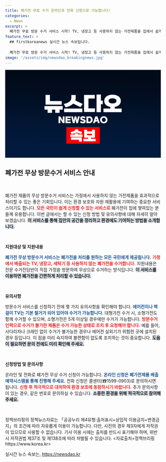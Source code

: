 ```yaml
---
title: 폐가전 무료 수거 온라인과 전화 신청으로 가능합니다!
categories:
  - News
excerpt: >
  폐가전 무료 방문 수거 서비스 시작! TV, 냉장고 등 사용하지 않는 가전제품을 집에서 쉽게 처리하세요. 신청은 온라인 또는 전화로 간편하게 가능합니다!
feature_text: >
  ## firstkoreanews 실시간 뉴스 속보입니다.

  폐가전 무료 방문 수거 서비스 시작! TV, 냉장고 등 사용하지 않는 가전제품을 집에서 쉽게 처리하세요. 신청은 온라인 또는 전화로 간편하게 가능합니다!
image: '/assets/img/newsdao_breakingnews.jpg'
---
```


<p><img src="/assets/img/newsdao_breakingnews.jpg" alt="firstkoreanews 속보" /></p>

<h2 data-ke-size="size26">폐가전 무상 방문수거 서비스 안내</h2>

<p data-ke-size="size16">&nbsp;</p>

<p>폐가전 제품의 무상 방문수거 서비스는 가정에서 사용하지 않는 가전제품을 효과적으로 처리할 수 있는 좋은 기회입니다. 이는 환경 보호와 자원 재활용에 기여하는 중요한 서비스이기도 합니다. <b><span style="color: #ee2323;">모든 국민이 쉽게 신청할 수 있는 서비스로 </span></b> 폐가전이 집에 쌓여있는 분들께 유용합니다. 이번 글에서는 할 수 있는 신청 방법 및 유의사항에 대해 자세히 알아보겠습니다. <b><span style="background-color: #21538527;">이 서비스를 통해 집안의 공간을 정리하고 환경에도 기여하는 방법을 소개합니다.</span></b> </p>

<p data-ke-size="size16">&nbsp;</p>

<p><strong>지원대상 및 지원내용</strong></p>

<p><span style="color: #1a5490;"><b>폐가전 무상 방문수거 서비스는 폐가전을 처리를 원하는 모든 국민에게 제공됩니다.</b></span> <b><span style="color: #ee2323;">가정에서 배출되는 TV, 냉장고, 세탁기 등 사용하지 않는 폐가전을 수거합니다.</span></b> 지원내용은 전문 수거전담반이 직접 가정을 방문하여 무상으로 수거하는 방식입니다. <b><span style="background-color: #21538527;">이 서비스를 이용하면 폐가전을 간편하게 처리할 수 있습니다.</span></b></p>

<p data-ke-size="size16">&nbsp;</p>

<p><strong>유의사항</strong></p>

<p>방문수거 서비스를 신청하기 전에 몇 가지 유의사항을 확인해야 합니다. <b><span style="color: #1a5490;">에어컨이나 벽걸이 TV는 기본 철거가 되어 있어야 수거가 가능합니다.</span></b> 대형가전 수거 시, 소형가전도 함께 수거할 수 있으며, 소형가전은 5개 이상일 경우에만 수거가 가능합니다. <b><span style="color: #ee2323;">방문수거 인력으로 수거가 불가한 제품은 수거 가능한 상태로 조치 후 요청해야 합니다.</span></b> 예를 들어, 사다리차나 크레인 없이 수거가 불가능한 경우나 에어컨 실외기가 위험한 곳에 설치된 경우 등입니다. 이 점을 미리 숙지하여 불편함이 없도록 조치하는 것이 중요합니다. <b><span style="background-color: #21538527;">도움이 필요하면 문의 전에도 미리 확인해 주세요.</span></b></p>

<p data-ke-size="size16">&nbsp;</p>

<p><strong>신청방법 및 문의사항</strong></p>

<p>온라인 및 전화로 폐가전 무상 수거 신청이 가능합니다. <b><span style="color: #1a5490;">온라인 신청은 폐가전제품 배출예약시스템을 통해 진행해 주세요.</span></b> 전화 신청은 콜센터(☎1599-0903)로 문의하시면 됩니다. <b><span style="color: #ee2323;">신청 후 적극적으로 대처하여 환경 보호에 동참하시기 바랍니다.</span></b> 추가 문의사항이 있는 경우, 같은 번호로 문의하실 수 있습니다. <b><span style="background-color: #21538527;">소중한 환경을 위해 적극적으로 참여해 주세요.</span></b></p>

<p data-ke-size="size16">&nbsp;</p>

<p>정책브리핑의 정책뉴스자료는 「공공누리 제4유형:출처표시+상업적 이용금지+변경금지」의 조건에 따라 자유롭게 이용이 가능합니다. 다만, 사진의 경우 제3자에게 저작권이 있으므로 사용할 수 없습니다. 기사 이용 시에는 출처를 반드시 표기해야 하며, 위반 시 저작권법 제37조 및 제138조에 따라 처벌될 수 있습니다. &lt;자료출처=정책브리핑 https://www.korea.kr></p>
실시간 뉴스 속보는, <a href="https://newsdao.kr" rel="dofollow">https://newsdao.kr</a>


